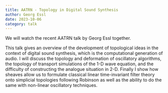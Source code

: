 ```yaml
---
title: AATRN - Topology in Digital Sound Synthesis
author: Georg Essl
date: 2023-10-06
category: talk
---
```


We will watch the recent AATRN talk by Georg Essl together.

This talk gives an overview of the development of topological ideas in the context of digital sound synthesis, which is the computational generation of audio. I will discuss the topology and deformation of oscillatory algorithms, the topology of transport simulations of the 1-D wave equation, and the difficulty of constructing the analogue situation in 2-D. Finally I show how sheaves allow us to formulate classical linear time-invariant filter theory onto simplicial topologies following Robinson as well as the ability to do the same with non-linear oscillatory techniques.
